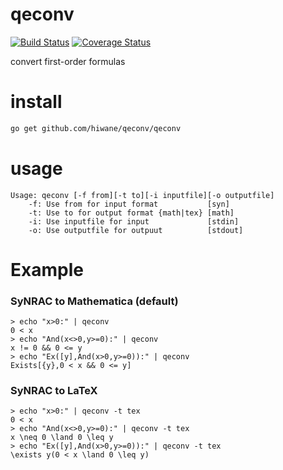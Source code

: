 qeconv
======

[![Build Status](https://travis-ci.org/hiwane/qeconv.svg?branch=master)](https://travis-ci.org/hiwane/qeconv)
[![Coverage Status](https://img.shields.io/coveralls/hiwane/qeconv.svg)](https://coveralls.io/r/hiwane/qeconv?branch=master)


convert first-order formulas


# install

```sh
go get github.com/hiwane/qeconv/qeconv
```

# usage

```
Usage: qeconv [-f from][-t to][-i inputfile][-o outputfile]
    -f: Use from for input format           [syn]
    -t: Use to for output format {math|tex} [math]
    -i: Use inputfile for input             [stdin]
    -o: Use outputfile for outpuut          [stdout]
```

# Example


### SyNRAC to Mathematica (default)

```
> echo "x>0:" | qeconv
0 < x
> echo "And(x<>0,y>=0):" | qeconv
x != 0 && 0 <= y
> echo "Ex([y],And(x>0,y>=0)):" | qeconv
Exists[{y},0 < x && 0 <= y]
```

### SyNRAC to LaTeX

```
> echo "x>0:" | qeconv -t tex
0 < x
> echo "And(x<>0,y>=0):" | qeconv -t tex
x \neq 0 \land 0 \leq y
> echo "Ex([y],And(x>0,y>=0)):" | qeconv -t tex
\exists y(0 < x \land 0 \leq y)
```

